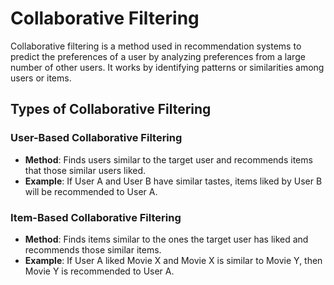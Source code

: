 # Collaborative Filtering

Collaborative filtering is a method used in recommendation systems to predict the preferences of a user by analyzing preferences from a large number of other users. It works by identifying patterns or similarities among users or items.

## Types of Collaborative Filtering

### User-Based Collaborative Filtering

- **Method**: Finds users similar to the target user and recommends items that those similar users liked.
- **Example**: If User A and User B have similar tastes, items liked by User B will be recommended to User A.

### Item-Based Collaborative Filtering

- **Method**: Finds items similar to the ones the target user has liked and recommends those similar items.
- **Example**: If User A liked Movie X and Movie X is similar to Movie Y, then Movie Y is recommended to User A.
